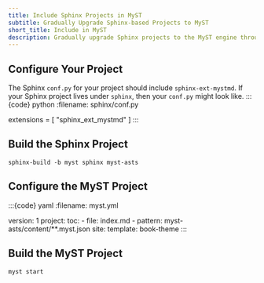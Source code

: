 ```yaml
---
title: Include Sphinx Projects in MyST
subtitle: Gradually Upgrade Sphinx-based Projects to MyST 
short_title: Include in MyST
description: Gradually upgrade Sphinx projects to the MyST engine through the MyST build engine
---
```


## Configure Your Project

The Sphinx `conf.py` for your project should include `sphinx-ext-mystmd`. If your Sphinx project lives under `sphinx`, then your `conf.py` might look like.
:::{code} python
:filename: sphinx/conf.py

extensions = [
    "sphinx_ext_mystmd"
]
:::

## Build the Sphinx Project

```shell
sphinx-build -b myst sphinx myst-asts
```

## Configure the MyST Project

:::{code} yaml
:filename: myst.yml

version: 1
project:
  toc:
    - file: index.md
    - pattern: myst-asts/content/**.myst.json
site:
  template: book-theme
:::

## Build the MyST Project
```shell
myst start
```




